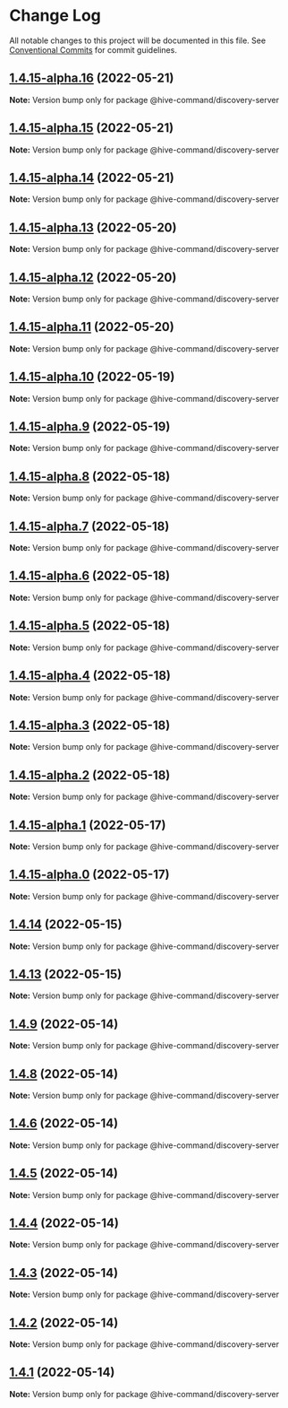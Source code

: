 # Change Log

All notable changes to this project will be documented in this file.
See [Conventional Commits](https://conventionalcommits.org) for commit guidelines.

## [1.4.15-alpha.16](https://github.com/TheTechCompany/HiveCommand/compare/v1.4.15-alpha.15...v1.4.15-alpha.16) (2022-05-21)

**Note:** Version bump only for package @hive-command/discovery-server





## [1.4.15-alpha.15](https://github.com/TheTechCompany/HiveCommand/compare/v1.4.15-alpha.14...v1.4.15-alpha.15) (2022-05-21)

**Note:** Version bump only for package @hive-command/discovery-server





## [1.4.15-alpha.14](https://github.com/TheTechCompany/HiveCommand/compare/v1.4.15-alpha.13...v1.4.15-alpha.14) (2022-05-21)

**Note:** Version bump only for package @hive-command/discovery-server





## [1.4.15-alpha.13](https://github.com/TheTechCompany/HiveCommand/compare/v1.4.15-alpha.12...v1.4.15-alpha.13) (2022-05-20)

**Note:** Version bump only for package @hive-command/discovery-server





## [1.4.15-alpha.12](https://github.com/TheTechCompany/HiveCommand/compare/v1.4.15-alpha.11...v1.4.15-alpha.12) (2022-05-20)

**Note:** Version bump only for package @hive-command/discovery-server





## [1.4.15-alpha.11](https://github.com/TheTechCompany/HiveCommand/compare/v1.4.15-alpha.10...v1.4.15-alpha.11) (2022-05-20)

**Note:** Version bump only for package @hive-command/discovery-server





## [1.4.15-alpha.10](https://github.com/TheTechCompany/HiveCommand/compare/v1.4.15-alpha.9...v1.4.15-alpha.10) (2022-05-19)

**Note:** Version bump only for package @hive-command/discovery-server





## [1.4.15-alpha.9](https://github.com/TheTechCompany/HiveCommand/compare/v1.4.15-alpha.8...v1.4.15-alpha.9) (2022-05-19)

**Note:** Version bump only for package @hive-command/discovery-server





## [1.4.15-alpha.8](https://github.com/TheTechCompany/HiveCommand/compare/v1.4.15-alpha.7...v1.4.15-alpha.8) (2022-05-18)

**Note:** Version bump only for package @hive-command/discovery-server





## [1.4.15-alpha.7](https://github.com/TheTechCompany/HiveCommand/compare/v1.4.15-alpha.6...v1.4.15-alpha.7) (2022-05-18)

**Note:** Version bump only for package @hive-command/discovery-server





## [1.4.15-alpha.6](https://github.com/TheTechCompany/HiveCommand/compare/v1.4.15-alpha.5...v1.4.15-alpha.6) (2022-05-18)

**Note:** Version bump only for package @hive-command/discovery-server





## [1.4.15-alpha.5](https://github.com/TheTechCompany/HiveCommand/compare/v1.4.15-alpha.4...v1.4.15-alpha.5) (2022-05-18)

**Note:** Version bump only for package @hive-command/discovery-server





## [1.4.15-alpha.4](https://github.com/TheTechCompany/HiveCommand/compare/v1.4.15-alpha.3...v1.4.15-alpha.4) (2022-05-18)

**Note:** Version bump only for package @hive-command/discovery-server





## [1.4.15-alpha.3](https://github.com/TheTechCompany/HiveCommand/compare/v1.4.15-alpha.2...v1.4.15-alpha.3) (2022-05-18)

**Note:** Version bump only for package @hive-command/discovery-server





## [1.4.15-alpha.2](https://github.com/TheTechCompany/HiveCommand/compare/v1.4.15-alpha.1...v1.4.15-alpha.2) (2022-05-18)

**Note:** Version bump only for package @hive-command/discovery-server





## [1.4.15-alpha.1](https://github.com/TheTechCompany/HiveCommand/compare/v1.4.15-alpha.0...v1.4.15-alpha.1) (2022-05-17)

**Note:** Version bump only for package @hive-command/discovery-server





## [1.4.15-alpha.0](https://github.com/TheTechCompany/HiveCommand/compare/v1.4.14...v1.4.15-alpha.0) (2022-05-17)

**Note:** Version bump only for package @hive-command/discovery-server





## [1.4.14](https://github.com/TheTechCompany/HiveCommand/compare/v1.4.13...v1.4.14) (2022-05-15)

**Note:** Version bump only for package @hive-command/discovery-server





## [1.4.13](https://github.com/TheTechCompany/HiveCommand/compare/v1.4.12...v1.4.13) (2022-05-15)

**Note:** Version bump only for package @hive-command/discovery-server





## [1.4.9](https://github.com/TheTechCompany/HiveCommand/compare/v1.4.8...v1.4.9) (2022-05-14)

**Note:** Version bump only for package @hive-command/discovery-server





## [1.4.8](https://github.com/TheTechCompany/HiveCommand/compare/v1.4.7...v1.4.8) (2022-05-14)

**Note:** Version bump only for package @hive-command/discovery-server





## [1.4.6](https://github.com/TheTechCompany/HiveCommand/compare/v1.4.5...v1.4.6) (2022-05-14)

**Note:** Version bump only for package @hive-command/discovery-server





## [1.4.5](https://github.com/TheTechCompany/HiveCommand/compare/v1.4.4...v1.4.5) (2022-05-14)

**Note:** Version bump only for package @hive-command/discovery-server





## [1.4.4](https://github.com/TheTechCompany/HiveCommand/compare/v1.4.3...v1.4.4) (2022-05-14)

**Note:** Version bump only for package @hive-command/discovery-server





## [1.4.3](https://github.com/TheTechCompany/HiveCommand/compare/v1.4.2...v1.4.3) (2022-05-14)

**Note:** Version bump only for package @hive-command/discovery-server





## [1.4.2](https://github.com/TheTechCompany/HiveCommand/compare/v1.4.1...v1.4.2) (2022-05-14)

**Note:** Version bump only for package @hive-command/discovery-server





## [1.4.1](https://github.com/TheTechCompany/HiveCommand/compare/v1.4.1-alpha.152...v1.4.1) (2022-05-14)

**Note:** Version bump only for package @hive-command/discovery-server
